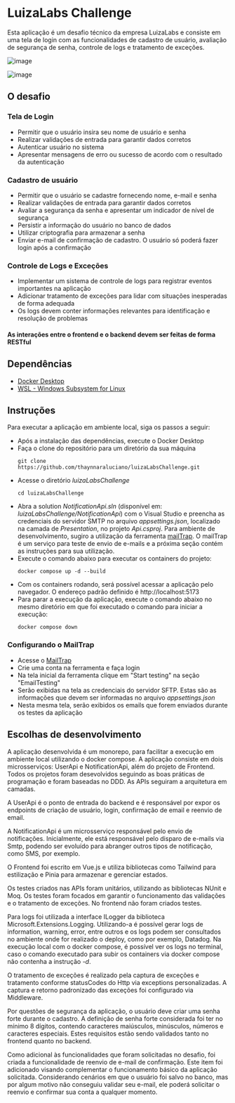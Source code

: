 # LuizaLabs Challenge

Esta aplicação é um desafio técnico da empresa LuizaLabs e consiste em uma tela de login com as funcionalidades de cadastro de usuário, avaliação de segurança de senha, controle de logs e tratamento de exceções.

![image](https://github.com/user-attachments/assets/42de2014-6ce0-495e-990a-cfa2d3a9edc1)

![image](https://github.com/user-attachments/assets/d59cc38a-05c9-4cec-a887-1cf53f39293f)

## O desafio
### Tela de Login
* Permitir que o usuário insira seu nome de usuário e senha
* Realizar validações de entrada para garantir dados corretos
* Autenticar usuário no sistema
* Apresentar mensagens de erro ou sucesso de acordo com o resultado da autenticação

### Cadastro de usuário
* Permitir que o usuário se cadastre fornecendo nome, e-mail e senha
* Realizar validações de entrada para garantir dados corretos
* Avaliar a segurança da senha e apresentar um indicador de nível de segurança
* Persistir a informação do usuário no banco de dados
* Utilizar criptografia para armazenar a senha
* Enviar e-mail de confirmação de cadastro. O usuário só poderá fazer login após a confirmação

### Controle de Logs e Exceções
* Implementar um sistema de controle de logs para registrar eventos importantes na aplicação
* Adicionar tratamento de exceções para lidar com situações inesperadas de forma adequada
* Os logs devem conter informações relevantes para identificação e resolução de problemas

#### As interações entre o frontend e o backend devem ser feitas de forma RESTful

## Dependências
* [Docker Desktop](https://www.docker.com/products/docker-desktop/)
* [WSL - Windows Subsystem for Linux](https://learn.microsoft.com/pt-br/windows/wsl/install)

## Instruções 
Para executar a aplicação em ambiente local, siga os passos a seguir: 

* Após a instalação das dependências, execute o Docker Desktop
* Faça o clone do repositório para um diretório da sua máquina
    ```
    git clone https://github.com/thaynnaraluciano/luizaLabsChallenge.git
    ```
* Acesse o diretório *luizaLabsChallenge*
    ```
    cd luizaLabsChallenge
    ```
* Abra a solution *NotificationApi.sln* (disponível em: *luizaLabsChallenge/NotificationApi*) com o Visual Studio e preencha as credenciais do servidor SMTP no arquivo *appsettings.json*, localizado na camada de *Presentation*, no projeto *Api.csproj*. Para ambiente de desenvolvimento, sugiro a utilização da ferramenta [mailTrap](https://mailtrap.io/). O mailTrap é um serviço para teste de envio de e-mails e a próxima seção contém as instruções para sua utilização.
* Execute o comando abaixo para executar os containers do projeto: 
    ```
    docker compose up -d --build
    ```
* Com os containers rodando, será possível acessar a aplicação pelo navegador. O endereço padrão definido é http://localhost:5173
* Para parar a execução da aplicação, execute o comando abaixo no mesmo diretório em que foi executado o comando para iniciar a execução:
    ```
    docker compose down
    ```

### Configurando o MailTrap
* Acesse o [MailTrap](https://mailtrap.io/)
* Crie uma conta na ferramenta e faça login
* Na tela inicial da ferramenta clique em "Start testing" na seção "EmailTesting"
* Serão exibidas na tela as credenciais do servidor SFTP. Estas são as informações que devem ser informadas no arquivo *appsettings.json*
* Nesta mesma tela, serão exibidos os emails que forem enviados durante os testes da aplicação

## Escolhas de desenvolvimento


A aplicação desenvolvida é um monorepo, para facilitar a execução em ambiente local utilizando o docker compose. A aplicação consiste em dois microsserviços: UserApi e NotificationApi, além do projeto de Frontend. Todos os projetos foram desevolvidos seguindo as boas práticas de programação e foram baseadas no DDD. As APIs seguiram a arquitetura em camadas.

A UserApi é o ponto de entrada do backend e é responsável por expor os endpoints de criação de usuário, login, confirmação de email e reenvio de email. 

A NotificationApi é um microsserviço responsável pelo envio de notificações. Inicialmente, ele está responsável pelo disparo de e-mails via Smtp, podendo ser evoluído para abranger outros tipos de notificação, como SMS, por exemplo.

O Frontend foi escrito em Vue.js e utiliza bibliotecas como Tailwind para estilização e Pinia para armazenar e gerenciar estados.

Os testes criados nas APIs foram unitários, utilizando as bibliotecas NUnit e Moq. Os testes foram focados em garantir o funcionamento das validações e o tratamento de exceções. No frontend não foram criados testes.

Para logs foi utilizada a interface ILogger da biblioteca Microsoft.Extensions.Logging. Utilizando-a é possível gerar logs de information, warning, error, entre outros e os logs podem ser consultados no ambiente onde for realizado o deploy, como por exemplo, Datadog. Na execução local com o docker compose, é possível ver os logs no terminal, caso o comando executado para subir os containers via docker compose não contenha a instrução *-d*.

O tratamento de exceções é realizado pela captura de exceções e tratamento conforme statusCodes do Http via exceptions personalizadas. A captura e retorno padronizado das exceções foi configurado via Middleware.

Por questões de segurança da aplicação, o usuário deve criar uma senha forte durante o cadastro. A definição de senha forte considerada foi ter no mínimo 8 dígitos, contendo caracteres maiúsculos, minúsculos, números e caracteres especiais. Estes requisitos estão sendo validados tanto no frontend quanto no backend.

Como adicional às funcionalidades que foram solicitadas no desafio, foi criada a funcionalidade de reenvio de e-mail de confirmação. Este item foi adicionado visando complementar o funcionamento básico da aplicação solicitada. Considerando cenários em que o usuário foi salvo no banco, mas por algum motivo não conseguiu validar seu e-mail, ele poderá solicitar o reenvio e confirmar sua conta a qualquer momento.
